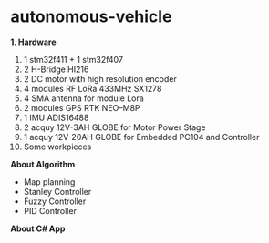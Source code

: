 # autonomous-vehicle

**1. Hardware**
1) 1 stm32f411 + 1 stm32f407
2) 2 H-Bridge HI216
3) 2 DC motor with high resolution encoder
4) 4 modules RF LoRa 433MHz SX1278
5) 4 SMA antenna for module Lora
6) 2 modules GPS RTK NEO–M8P
7) 1 IMU ADIS16488
8) 2 acquy 12V-3AH GLOBE for Motor Power Stage
9) 1 acquy 12V-20AH GLOBE for Embedded PC104 and Controller 
10) Some workpieces 

**About Algorithm**
* Map planning
* Stanley Controller
* Fuzzy Controller
* PID Controller

**About C# App**
